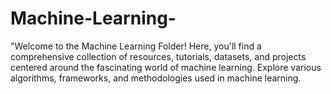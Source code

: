 # Machine-Learning-
"Welcome to the Machine Learning Folder! Here, you'll find a comprehensive collection of resources, tutorials, datasets, and projects centered around the fascinating world of machine learning. Explore various algorithms, frameworks, and methodologies used in machine learning.
